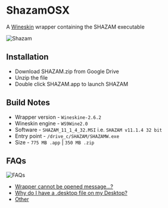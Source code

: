# ShazamOSX

A [Wineskin](http://wineskin.urgesoftware.com/) wrapper containing the SHAZAM executable

![Shazam](http://www.econometrics.com/_images/home/1.png)

## Installation
* Download SHAZAM.zip from Google Drive
* Unzip the file
* Double click SHAZAM.app to launch SHAZAM

## Build Notes

* Wrapper version - `Wineskine-2.6.2`
* Wineskin engine - `WS9Wine2.0`
* Software - `SHAZAM_11_1_4_32.MSI` i.e. `SHAZAM v11.1.4 32 bit`
* Entry point - `/drive_c/SHAZAM/SHAZAMW.exe`
* Size - `775 MB .app` | `350 MB .zip`

## FAQs

![FAQs](http://1.bp.blogspot.com/-89TOvn-IOyM/Ug6Mvrz9qBI/AAAAAAAABjI/2RJ1OZZXT9s/s640/Capture.GIF)

* [Wrapper cannot be opened message...?](http://wineskin.urgesoftware.com/tiki-index.php?page=GateKeeper)
* [Why do I have a .desktop file on my Desktop?](http://wineskin.urgesoftware.com/tiki-index.php?page=Why+do+I+have+a+.desktop+file+on+my+Desktop)
* [Other](http://wineskin.urgesoftware.com/tiki-index.php?page=FAQ)
